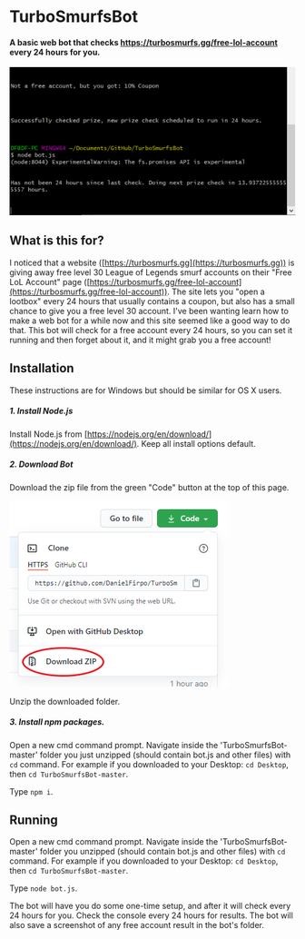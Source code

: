 # TurboSmurfsBot
#### A basic web bot that checks https://turbosmurfs.gg/free-lol-account every 24 hours for you.

![Bot Screenshot](https://raw.githubusercontent.com/DanielFirpo/TurboSmurfsBot/master/Capture.PNG)

## What is this for?

I noticed that a website ([https://turbosmurfs.gg](https://turbosmurfs.gg)) is giving away free level 30 League of Legends smurf accounts on their "Free LoL Account" page ([https://turbosmurfs.gg/free-lol-account](https://turbosmurfs.gg/free-lol-account)).
The site lets you "open a lootbox" every 24 hours that usually contains a coupon, but also has a small chance to give you a free level 30 account. I've been wanting learn how to make a web bot for a while now and this site seemed like a good way to do that.
This bot will check for a free account every 24 hours, so you can set it running and then forget about it, and it might grab you a free account!

## Installation

These instructions are for Windows but should be similar for OS X users.

##### 1. Install Node.js 

Install Node.js from [https://nodejs.org/en/download/](https://nodejs.org/en/download/). Keep all install options default.

##### 2. Download Bot

Download the zip file from the green "Code" button at the top of this page.

![Download Screenshot](https://raw.githubusercontent.com/DanielFirpo/TurboSmurfsBot/master/tempsnip.png)

Unzip the downloaded folder.

#####  3. Install npm packages.

Open a new cmd command prompt. Navigate inside the 'TurboSmurfsBot-master' folder you just unzipped (should contain bot.js and other files) with `cd` command. For example if you downloaded to your Desktop: `cd Desktop`, then `cd TurboSmurfsBot-master`.

Type `npm i`.

## Running

Open a new cmd command prompt. Navigate inside the 'TurboSmurfsBot-master' folder you unzipped (should contain bot.js and other files) with `cd` command. For example if you downloaded to your Desktop: `cd Desktop`, then `cd TurboSmurfsBot-master`.

Type `node bot.js`.

The bot will have you do some one-time setup, and after it will check every 24 hours for you. Check the console every 24 hours for results. The bot will also save a screenshot of any free account result in the bot's folder.



